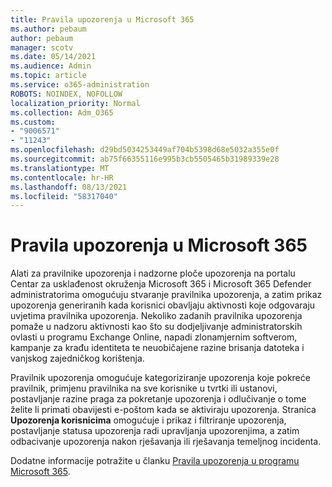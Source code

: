 ```yaml
---
title: Pravila upozorenja u Microsoft 365
ms.author: pebaum
author: pebaum
manager: scotv
ms.date: 05/14/2021
ms.audience: Admin
ms.topic: article
ms.service: o365-administration
ROBOTS: NOINDEX, NOFOLLOW
localization_priority: Normal
ms.collection: Adm_O365
ms.custom:
- "9006571"
- "11243"
ms.openlocfilehash: d29bd5034253449af704b5398d68e5032a355e0f
ms.sourcegitcommit: ab75f66355116e995b3cb5505465b31989339e28
ms.translationtype: MT
ms.contentlocale: hr-HR
ms.lasthandoff: 08/13/2021
ms.locfileid: "58317040"
---
```

# <a name="alert-policies-in-microsoft-365"></a>Pravila upozorenja u Microsoft 365

Alati za pravilnike upozorenja i nadzorne ploče upozorenja na portalu Centar za usklađenost okruženja Microsoft 365 i Microsoft 365 Defender administratorima omogućuju stvaranje pravilnika upozorenja, a zatim prikaz upozorenja generiranih kada korisnici obavljaju aktivnosti koje odgovaraju uvjetima pravilnika upozorenja. Nekoliko zadanih pravilnika upozorenja pomaže u nadzoru aktivnosti kao što su dodjeljivanje administratorskih ovlasti u programu Exchange Online, napadi zlonamjernim softverom, kampanje za krađu identiteta te neuobičajene razine brisanja datoteka i vanjskog zajedničkog korištenja.

Pravilnik upozorenja omogućuje kategoriziranje upozorenja koje pokreće pravilnik, primjenu pravilnika na sve korisnike u tvrtki ili ustanovi, postavljanje razine praga za pokretanje upozorenja i odlučivanje o tome želite li primati obavijesti e-poštom kada se aktiviraju upozorenja. Stranica **Upozorenja korisnicima** omogućuje i prikaz i filtriranje upozorenja, postavljanje statusa upozorenja radi upravljanja upozorenjima, a zatim odbacivanje upozorenja nakon rješavanja ili rješavanja temeljnog incidenta.

Dodatne informacije potražite u članku [Pravila upozorenja u programu Microsoft 365](https://docs.microsoft.com/microsoft-365/compliance/alert-policies).
